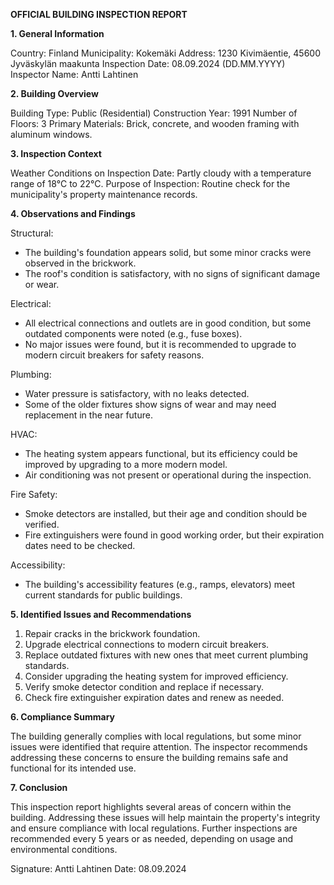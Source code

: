 **OFFICIAL BUILDING INSPECTION REPORT**

**1. General Information**

Country: Finland
Municipality: Kokemäki
Address: 1230 Kivimäentie, 45600 Jyväskylän maakunta
Inspection Date: 08.09.2024 (DD.MM.YYYY)
Inspector Name: Antti Lahtinen

**2. Building Overview**

Building Type: Public (Residential)
Construction Year: 1991
Number of Floors: 3
Primary Materials: Brick, concrete, and wooden framing with aluminum windows.

**3. Inspection Context**

Weather Conditions on Inspection Date: Partly cloudy with a temperature range of 18°C to 22°C.
Purpose of Inspection: Routine check for the municipality's property maintenance records.

**4. Observations and Findings**

Structural:
- The building's foundation appears solid, but some minor cracks were observed in the brickwork.
- The roof's condition is satisfactory, with no signs of significant damage or wear.

Electrical:
- All electrical connections and outlets are in good condition, but some outdated components were noted (e.g., fuse boxes).
- No major issues were found, but it is recommended to upgrade to modern circuit breakers for safety reasons.

Plumbing:
- Water pressure is satisfactory, with no leaks detected.
- Some of the older fixtures show signs of wear and may need replacement in the near future.

HVAC:
- The heating system appears functional, but its efficiency could be improved by upgrading to a more modern model.
- Air conditioning was not present or operational during the inspection.

Fire Safety:
- Smoke detectors are installed, but their age and condition should be verified.
- Fire extinguishers were found in good working order, but their expiration dates need to be checked.

Accessibility:
- The building's accessibility features (e.g., ramps, elevators) meet current standards for public buildings.

**5. Identified Issues and Recommendations**

1. Repair cracks in the brickwork foundation.
2. Upgrade electrical connections to modern circuit breakers.
3. Replace outdated fixtures with new ones that meet current plumbing standards.
4. Consider upgrading the heating system for improved efficiency.
5. Verify smoke detector condition and replace if necessary.
6. Check fire extinguisher expiration dates and renew as needed.

**6. Compliance Summary**

The building generally complies with local regulations, but some minor issues were identified that require attention. The inspector recommends addressing these concerns to ensure the building remains safe and functional for its intended use.

**7. Conclusion**

This inspection report highlights several areas of concern within the building. Addressing these issues will help maintain the property's integrity and ensure compliance with local regulations. Further inspections are recommended every 5 years or as needed, depending on usage and environmental conditions.

Signature: Antti Lahtinen
Date: 08.09.2024